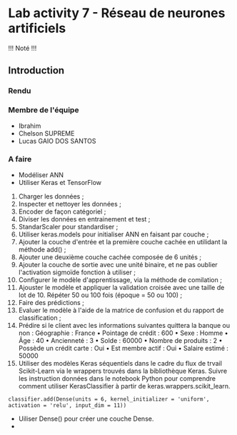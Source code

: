 # Lab activity 7 - Réseau de neurones artificiels 

!!! Noté !!!

## Introduction


### Rendu

### Membre de l'équipe

- Ibrahim 
- Chelson SUPREME
- Lucas GAIO DOS SANTOS

### A faire

- Modéliser ANN
- Utiliser Keras et TensorFlow


1. Charger les données ;
2. Inspecter et nettoyer les données ;
3. Encoder de façon catégoriel ;
4. Diviser les données en entrainement et test ;
5. StandarScaler pour standardiser ;
6. Utiliser keras.models pour initialiser ANN en faisant par couche ;
7. Ajouter la couche d'entrée et la première couche cachée en utilidant la méthode add() ;
8. Ajouter une deuxième couche cachée composée de 6 unités ;
9. Ajouter la couche de sortie avec une unité binaire, et ne pas oublier l'activation sigmoïde fonction à utiliser ;
10. Configurer le modèle d'apprentissage, via la méthode de comilation ;
11. Ajouster le modèle et appliquer la validation croisée avec une taille de lot de 10. Répéter 50 ou 100 fois (époque = 50 ou 100) ;
12. Faire des prédictions ;
13. Evaluer le modèle à l'aide de la matrice de confusion et du rapport de classification ;
14. Prédire si le client avec les informations suivantes quittera la banque ou non : Géographie : France • Pointage de crédit : 600 • Sexe : Homme • Âge : 40 • Ancienneté : 3 • Solde : 60000 • Nombre de produits : 2 • Possède un crédit carte : Oui • Est membre actif : Oui • Salaire estimé : 50000
15. Utiliser des modèles Keras séquentiels dans le cadre du flux de trvail Scikit-Learn via le wrappers trouvés dans la bibliothèque Keras. Suivre les instruction données dans le notebook Python pour comprendre comment utiliser KerasClassifier à partir de keras.wrappers.scikit_learn.

```classifier.add(Dense(units = 6, kernel_initializer = 'uniform', activation = 'relu', input_dim = 11))```

- Uiliser Dense() pour créer une couche Dense.
- 